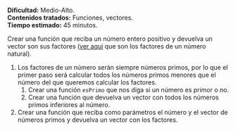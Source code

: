 **Dificultad:** Medio-Alto.\
**Contenidos tratados:** Funciones, vectores.\
**Tiempo estimado:** 45 minutos.

Crear una función que reciba un número entero positivo y devuelva un vector son sus factores ([ver aquí](https://matematica.fandom.com/wiki/Descomposicion_de_numeros_naturales_en_factores) que son los factores de un número natural).

 1. Los factores de un número serán siempre números primos, por lo que el primer paso será calcular todos los números primos menores que el número del que queremos calcular los factores.
    1. Crear una función `esPrimo` que nos diga si un número es primor o no.
    2. Crear una función que devuelva un vector con todos los números primos inferiores al número.
 2. Crear una función que reciba como parámetros el número y el vector de números primos y devuelva un vector con los factores.